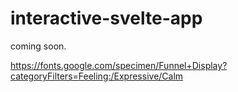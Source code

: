 # interactive-svelte-app
coming soon.


https://fonts.google.com/specimen/Funnel+Display?categoryFilters=Feeling:/Expressive/Calm